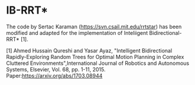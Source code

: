 # IB-RRT*
The code by Sertac Karaman (https://svn.csail.mit.edu/rrtstar) has been modified and adapted for the implementation of Inteliigent Bidirectional-RRT* [1].

[1] Ahmed Hussain Qureshi and Yasar Ayaz, "Intelligent Bidirectional Rapidly-Exploring Random Trees for Optimal Motion Planning in Complex Cluttered Environments",International Journal of Robotics and Autonomous Systems, Elsevier, Vol. 68, pp. 1-11, 2015.
Paper:https://arxiv.org/abs/1703.08944
